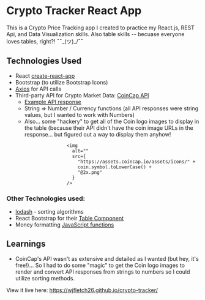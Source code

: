 # Crypto Tracker React App

This is a Crypto Price Tracking app I created to practice my React.js, REST Api, and Data Visualization skills. Also table skills -- becuase everyone loves tables, right?!   ¯¯\_(ツ)_/¯¯

## Technologies Used
- React [create-react-app](https://create-react-app.dev/)
- Bootstrap (to utilize Bootstrap Icons)
- [Axios](https://axios-http.com/) for API calls
- Third-party API for Crypto Market Data: [CoinCap API](https://docs.coincap.io/)
  - [Example API response](https://docs.coincap.io/#89deffa0-ab03-4e0a-8d92-637a857d2c91)
  - String => Number / Currency functions (all API responses were string values, but I wanted to work with Numbers)
  - Also... some "hackery" to get all of the Coin logo images to display in the table (because their API didn't have the coin image URLs in the response... but figured out a way to display them anyhow! 

```
                      <img
                        alt=""
                        src={
                          "https://assets.coincap.io/assets/icons/" +
                          coin.symbol.toLowerCase() +
                          "@2x.png"
                        }
                      />
```

### Other Technologies used:
- [lodash](https://lodash.com/) - sorting algorithms 
- React Bootstrap for their [Table Component](https://react-bootstrap.github.io/components/table/)
- Money formatting [JavaScript functions](https://developer.mozilla.org/en-US/docs/Web/JavaScript/Reference/Global_Objects/Intl/NumberFormat)

## Learnings
- CoinCap's API wasn't as extensive and detailed as I wanted (but hey, it's free!)... So I had to do some "magic" to get the Coin logo images to render and convert API responses from strings to numbers so I could utilize sorting methods.  

View it live here: https://wjfletch26.github.io/crypto-tracker/
